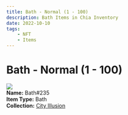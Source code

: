 ```yaml
---
title: Bath - Normal (1 - 100)
description: Bath Items in Chia Inventory
date: 2022-10-10
tags:
    - NFT
    - Items
---
```


# Bath - Normal (1 - 100)
<div class="item_thumbnail">
<img loading="lazy" src="https://xxy54sfnijbluwu7mzeac6tr6ac3zb4ota7aiuwerbo26oy7.arweave.net/vfHeSK-1CQrpan2ZIAXpx8A-W8h46YPgRSxIhdrzsfw"><br/>
<div><strong>Name:</strong> Bath#235</div>
<div><strong>Item Type:</strong> Bath</div>
<div><strong>Collection:</strong> <a href="https://www.spacescan.io/xch/nft/collection/col1lend2dcn558km4wcwta4xnkfv3xpcmlp9kyt0m909emvfxechlyqdl5ndg">City Illusion</a></div>
</div>

